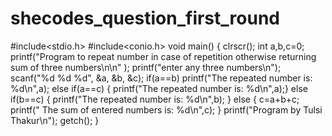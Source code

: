 # shecodes_question_first_round
#include<stdio.h>
#include<conio.h>
void main()
{
clrscr();
int a,b,c=0;
printf("Program to repeat number in case of repetition otherwise returning sum of three numbers\n\n" );
printf("enter any three numbers\n");
scanf("%d %d %d", &a, &b, &c);
if(a==b)
printf("The repeated number is: %d\n",a);
else if(a==c)
{
printf("The repeated number is: %d\n",a);}
else if(b==c)
{
printf("The repeated number is: %d\n",b);
}
else
{
c=a+b+c;
printf(" The sum of entered numbers is: %d\n",c);
}
printf("Program by Tulsi Thakur\n");
getch();
}
